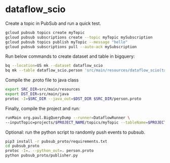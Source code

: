 # dataflow_scio

Create a topic in PubSub and run a quick test.

```bash
gcloud pubsub topics create myTopic
gcloud pubsub subscriptions create --topic myTopic mySubscription
gcloud pubsub topics publish myTopic --message "hello"
gcloud pubsub subscriptions pull --auto-ack mySubscription
```

Run below commands to create dataset and table in bigquery:

```bash
bq --location=US mk --dataset dataflow_scio
bq mk --table dataflow_scio.person 'src/main/resources/dataflow_scio(table_schema).json'
```

Compile the .proto file to java class
```bash
export SRC_DIR=src/main/resources
export DST_DIR=src/main/java
protoc -I=$SRC_DIR --java_out=$DST_DIR $SRC_DIR/person.proto
```

Finally, compile the project and run:
```bash
runMain org.paul.BigQueryDump --runner=DataflowRunner \
--inputTopic=projects/$PROJECT_NAME/topics/myTopic --tableName=$PROJECT_NAME.dataflow_scio.person
```


Optional: run the python script to randomly push events to pubsub.
```bash
pip3 install -r pubsub_proto/requirements.txt
cd pubsub_proto
protoc -I=. --python_out=. person.proto
python pubsub_proto/publisher.py
```